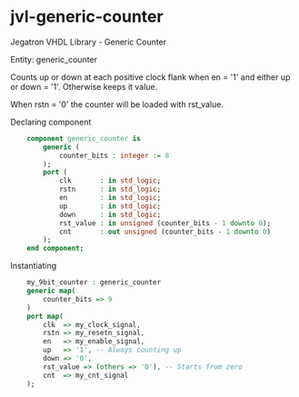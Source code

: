 # jvl-generic-counter

Jegatron VHDL Library - Generic Counter

Entity: generic_counter

Counts up or down at each positive clock flank when en = '1' and either up or down = '1'. Otherwise keeps it value.

When rstn = '0' the counter will be loaded with rst_value.

Declaring component

```vhdl
	component generic_counter is
		generic (
			counter_bits : integer := 8
		);
		port (
			clk       : in std_logic;
			rstn      : in std_logic;
			en        : in std_logic;
			up        : in std_logic;
			down      : in std_logic;
			rst_value : in unsigned (counter_bits - 1 downto 0);
			cnt       : out unsigned (counter_bits - 1 downto 0)
		);
	end component;
```

Instantiating

```vhdl
	my_9bit_counter : generic_counter
	generic map(
		counter_bits => 9
	)
	port map(
		clk  => my_clock_signal,
		rstn => my_resetn_signal,
		en   => my_enable_signal,
		up   => '1', -- Always counting up
		down => '0',
		rst_value => (others => '0'), -- Starts from zero
		cnt  => my_cnt_signal
	);
```
